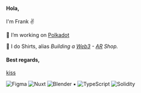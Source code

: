 #### Hola,
I'm Frank ✌️

🔭 I’m working on [Polkadot](https://polkadot.network/)

:shirt: I do Shirts, alias *Building a [Web3](https://en.wikipedia.org/wiki/Web3) - [AR](https://en.wikipedia.org/wiki/WebAR) Shop.*

#### Best regards,  
[kiss](https://en.wikipedia.org/wiki/KISS_principle)

![Figma](https://img.shields.io/badge/-Figma-000?&logo=Figma) 
![Nuxt](https://img.shields.io/badge/-Nuxt-000?&logo=Nuxt.js) 
![Blender](https://img.shields.io/badge/-Blender-000?&logo=Blender) ▪️
![TypeScript](https://img.shields.io/badge/-TypeScript-000?&logo=TypeScript&style=flat-square)
![Solidity](https://img.shields.io/badge/-Solidity-000?&logo=Solidity&style=flat-square)
